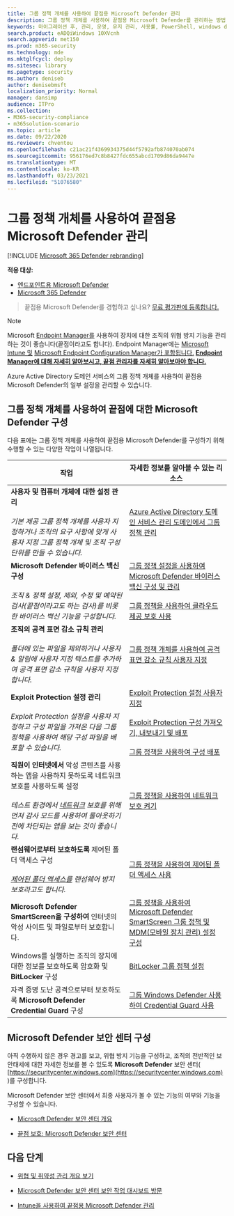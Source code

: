 ```yaml
---
title: 그룹 정책 개체를 사용하여 끝점용 Microsoft Defender 관리
description: 그룹 정책 개체를 사용하여 끝점용 Microsoft Defender를 관리하는 방법 학습
keywords: 마이그레이션 후, 관리, 운영, 유지 관리, 사용률, PowerShell, windows defender Advanced Threat Protection, atp, edr
search.product: eADQiWindows 10XVcnh
search.appverid: met150
ms.prod: m365-security
ms.technology: mde
ms.mktglfcycl: deploy
ms.sitesec: library
ms.pagetype: security
ms.author: deniseb
author: denisebmsft
localization_priority: Normal
manager: dansimp
audience: ITPro
ms.collection:
- M365-security-compliance
- m365solution-scenario
ms.topic: article
ms.date: 09/22/2020
ms.reviewer: chventou
ms.openlocfilehash: c21ac21f4369934375d44f5792afb874070ab074
ms.sourcegitcommit: 956176ed7c8b8427fdc655abcd1709d86da9447e
ms.translationtype: MT
ms.contentlocale: ko-KR
ms.lasthandoff: 03/23/2021
ms.locfileid: "51076580"
---
```

# <a name="manage-microsoft-defender-for-endpoint-with-group-policy-objects"></a>그룹 정책 개체를 사용하여 끝점용 Microsoft Defender 관리

[!INCLUDE [Microsoft 365 Defender rebranding](../../includes/microsoft-defender.md)]

**적용 대상:**
- [엔드포인트용 Microsoft Defender](https://go.microsoft.com/fwlink/p/?linkid=2146631)
- [Microsoft 365 Defender](https://go.microsoft.com/fwlink/?linkid=2118804)

> 끝점용 Microsoft Defender를 경험하고 싶나요? [무료 평가판에 등록합니다.](https://www.microsoft.com/microsoft-365/windows/microsoft-defender-atp?ocid=docs-wdatp-exposedapis-abovefoldlink)


> [!NOTE]
> Microsoft [Endpoint Manager를](https://docs.microsoft.com/mem) 사용하여 장치에 대한 조직의 위협 방지 기능을 관리하는 것이 좋습니다(끝점이라고도 합니다). Endpoint Manager에는 [Microsoft Intune 및](https://docs.microsoft.com/mem/intune/fundamentals/what-is-intune) [Microsoft Endpoint Configuration Manager가 포함됩니다.](https://docs.microsoft.com/mem/configmgr/core/understand/introduction) **[Endpoint Manager에 대해 자세히 알아보시고, 끝점 관리자를 자세히 알아보아야 합니다.](https://docs.microsoft.com/mem/endpoint-manager-overview)** 

Azure Active Directory 도메인 서비스의 그룹 정책 개체를 사용하여 끝점용 Microsoft Defender의 일부 설정을 관리할 수 있습니다.

## <a name="configure-microsoft-defender-for-endpoint-with-group-policy-objects"></a>그룹 정책 개체를 사용하여 끝점에 대한 Microsoft Defender 구성

다음 표에는 그룹 정책 개체를 사용하여 끝점용 Microsoft Defender를 구성하기 위해 수행할 수 있는 다양한 작업이 나열됩니다.

|작업   |자세한 정보를 알아볼 수 있는 리소스  |
|---------|---------|
|**사용자 및 컴퓨터 개체에 대한 설정 관리** <br/><br/>*기본 제공 그룹 정책 개체를 사용자 지정하거나 조직의 요구 사항에 맞게 사용자 지정 그룹 정책 개체 및 조직 구성 단위를 만들 수 있습니다.*     |[Azure Active Directory 도메인 서비스 관리 도메인에서 그룹 정책 관리](https://docs.microsoft.com/azure/active-directory-domain-services/manage-group-policy)   |
|**Microsoft Defender 바이러스 백신 구성** <br/><br/>*조직 & 정책 설정, 제외, 수정 및 예약된 검사(끝점이라고도 하는 검사)를 비롯한 바이러스 백신 기능을 구성합니다.*   |[그룹 정책 설정을 사용하여 Microsoft Defender 바이러스 백신 구성 및 관리](https://docs.microsoft.com/windows/security/threat-protection/microsoft-defender-antivirus/use-group-policy-microsoft-defender-antivirus) <br/><br/>[그룹 정책을 사용하여 클라우드 제공 보호 사용](https://docs.microsoft.com/windows/security/threat-protection/microsoft-defender-antivirus/enable-cloud-protection-microsoft-defender-antivirus#use-group-policy-to-enable-cloud-delivered-protection)      |
|**조직의 공격 표면 감소 규칙 관리** <br/><br/>*폴더에 있는 파일을 제외하거나 사용자 & 알림에 사용자 지정 텍스트를 추가하여 공격 표면 감소 규칙을 사용자 지정합니다.* |[그룹 정책 개체를 사용하여 공격 표면 감소 규칙 사용자 지정](https://docs.microsoft.com/microsoft-365/security/defender-endpoint/customize-attack-surface-reduction#use-group-policy-to-exclude-files-and-folders) |
|**Exploit Protection 설정 관리**<br/><br/>*Exploit Protection 설정을 사용자 지정하고 구성 파일을 가져온 다음 그룹 정책을 사용하여 해당 구성 파일을 배포할 수 있습니다.*  |[Exploit Protection 설정 사용자 지정](https://docs.microsoft.com/microsoft-365/security/defender-endpoint/customize-exploit-protection) <br/><br/>[Exploit Protection 구성 가져오기, 내보내기 및 배포](https://docs.microsoft.com/microsoft-365/security/defender-endpoint/import-export-exploit-protection-emet-xml)<br/><br/>[그룹 정책을 사용하여 구성 배포](https://docs.microsoft.com/microsoft-365/security/defender-endpoint/import-export-exploit-protection-emet-xml#use-group-policy-to-distribute-the-configuration)  |
|**직원이 인터넷에서** 악성 콘텐츠를 사용하는 앱을 사용하지 못하도록 네트워크 보호를 사용하도록 설정 <br/><br/>*테스트 환경에서 [네트워크](https://docs.microsoft.com/microsoft-365/security/defender-endpoint/evaluate-network-protection) 보호를 위해 먼저 감사 모드를 사용하여 롤아웃하기 전에 차단되는 앱을 보는 것이 좋습니다.* |[그룹 정책을 사용하여 네트워크 보호 켜기](https://docs.microsoft.com/microsoft-365/security/defender-endpoint/enable-network-protection#group-policy)  |
|**랜섬웨어로부터 보호하도록** 제어된 폴더 액세스 구성 <br/><br/>*[제어된 폴더 액세스를](https://docs.microsoft.com/microsoft-365/security/defender-endpoint/controlled-folders) 랜섬웨어 방지 보호라고도 합니다.*  |[그룹 정책을 사용하여 제어된 폴더 액세스 사용](https://docs.microsoft.com/microsoft-365/security/defender-endpoint/enable-controlled-folders#group-policy) |
|**Microsoft Defender SmartScreen을 구성하여** 인터넷의 악성 사이트 및 파일로부터 보호합니다.  |[그룹 정책을 사용하여 Microsoft Defender SmartScreen 그룹 정책 및 MDM(모바일 장치 관리) 설정 구성](https://docs.microsoft.com/windows/security/threat-protection/microsoft-defender-smartscreen/microsoft-defender-smartscreen-available-settings#group-policy-settings)  |
|Windows를 실행하는 조직의 장치에 대한 정보를 보호하도록 암호화 및 **BitLocker** 구성 |[BitLocker 그룹 정책 설정](https://docs.microsoft.com/windows/security/information-protection/bitlocker/bitlocker-group-policy-settings) |
|자격 증명 도난 공격으로부터 보호하도록 **Microsoft Defender Credential Guard** 구성 |[그룹 Windows Defender 사용하여 Credential Guard 사용](https://docs.microsoft.com/windows/security/identity-protection/credential-guard/credential-guard-manage#enable-windows-defender-credential-guard-by-using-group-policy) |

## <a name="configure-your-microsoft-defender-security-center"></a>Microsoft Defender 보안 센터 구성

아직 수행하지 않은 경우 경고를 보고, 위협 방지 기능을 구성하고, 조직의 전반적인 보안태세에 대한 자세한 정보를 볼 수 있도록 **Microsoft Defender** 보안 센터( [https://securitycenter.windows.com](https://securitycenter.windows.com) )를 구성합니다. 

Microsoft Defender 보안 센터에서 최종 사용자가 볼 수 있는 기능의 여부와 기능을 구성할 수 있습니다.

- [Microsoft Defender 보안 센터 개요](https://docs.microsoft.com/microsoft-365/security/defender-endpoint/use)

- [끝점 보호: Microsoft Defender 보안 센터](https://docs.microsoft.com/mem/intune/protect/endpoint-protection-windows-10#microsoft-defender-security-center)

## <a name="next-steps"></a>다음 단계

- [위협 및 취약성 관리 개요 보기](https://docs.microsoft.com/microsoft-365/security/defender-endpoint/next-gen-threat-and-vuln-mgt)

- [Microsoft Defender 보안 센터 보안 작업 대시보드 방문](https://docs.microsoft.com/microsoft-365/security/defender-endpoint/security-operations-dashboard)

- [Intune을 사용하여 끝점용 Microsoft Defender 관리](manage-atp-post-migration-intune.md)
